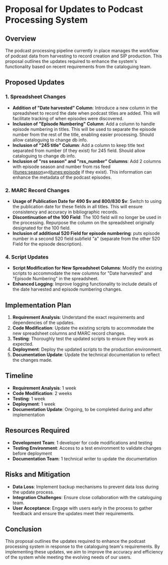 # Proposal for Updates to Podcast Processing System

## Overview

The podcast processing pipeline currently in place manages the workflow of podcast data from harvesting to record creation and SIP production. This proposal outlines the updates required to enhance the system's functionality based on recent requirements from the cataloguing team.

## Proposed Updates

### 1. Spreadsheet Changes
- **Addition of "Date harvested" Column**: Introduce a new column in the spreadsheet to record the date when podcast titles are added. This will facilitate tracking of when episodes were discovered.
- **Inclusion of "Episode Numbering" Column**: Add a column to handle episode numbering in titles. This will be used to separate the episode number from the rest of the title, enabling easier processing. Should allow cataloguing to change db info.
- **Inclusion of "245 title" Column**: Add a column to keep title text separated from number (if they exist) for 245 field. Should allow cataloguing to change db info.
- **Inclusion of "rss season" and "rss_number" Columns**: Add 2 columns with episode  season and number from rss feed (<itunes:season>` and `<itunes:episode> if they exist). This information can enhance the metadata of the podcast episodes.

### 2. MARC Record Changes
- **Usage of Publication Date for 490 $v and 800/830 $v**: Switch to using the publication date for these fields in all titles. This will ensure consistency and accuracy in bibliographic records.
- **Discontinuation of the 100 Field**: The 100 field will no longer be used in the processing. Repurpose the column on the spreadsheet originally designated for the 100 field.
- **Inclusion of additional 520 Field for episode numbering**:  puts episode number in a second 520 field subfield "a" (separate from the other 520 Field for the episode description).

### 4. Script Updates
- **Script Modification for New Spreadsheet Columns**: Modify the existing scripts to accommodate the new columns for "Date harvested" and "Episode Numbering" in the spreadsheet.
- **Enhanced Logging**: Improve logging functionality to include details of the date harvested and episode numbering changes.

## Implementation Plan

1. **Requirement Analysis**: Understand the exact requirements and dependencies of the updates.
2. **Code Modification**: Update the existing scripts to accommodate the new spreadsheet columns and MARC record changes.
3. **Testing**: Thoroughly test the updated scripts to ensure they work as expected.
4. **Deployment**: Deploy the updated scripts to the production environment.
5. **Documentation Update**: Update the technical documentation to reflect the changes made.

## Timeline

- **Requirement Analysis**: 1 week
- **Code Modification**: 2 weeks
- **Testing**: 1 week
- **Deployment**: 1 week
- **Documentation Update**: Ongoing, to be completed during and after implementation

## Resources Required

- **Development Team**: 1 developer for code modifications and testing
- **Testing Environment**: Access to a test environment to validate changes before deployment
- **Documentation Team**: 1 technical writer to update the documentation

## Risks and Mitigation

- **Data Loss**: Implement backup mechanisms to prevent data loss during the update process.
- **Integration Challenges**: Ensure close collaboration with the cataloguing team.
- **User Acceptance**: Engage with users early in the process to gather feedback and ensure the updates meet their requirements.

## Conclusion

This proposal outlines the updates required to enhance the podcast processing system in response to the cataloguing team's requirements. By implementing these updates, we aim to improve the accuracy and efficiency of the system while meeting the evolving needs of our users.

